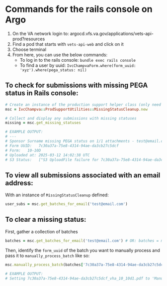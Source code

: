 # Commands for the rails console on Argo

1. On the VA network login to: argocd.vfs.va.gov/applications/vets-api-prod?resources
2. Find a pod that starts with `vets-api-web` and click on it
3. Choose terminal
4. From here, you can use the below commands:
    - To log in to the rails console: `bundle exec rails console`
    - To find a user by uuid: `IvcChampvaForm.where(form_uuid: 'xyz').where(pega_status: nil)`

## To check for submissions with missing PEGA status in Rails console: 

```ruby
# Create an instance of the production support helper class (only need to do once per console session)
msc = IvcChampva::ProdSupportUtilities::MissingStatusCleanup.new
```

```ruby
# Collect and display any submissions with missing statuses
missing = msc.get_missing_statuses

# EXAMPLE OUTPUT:
# ---
# Sponsor Surname missing PEGA status on 1/1 attachments - test@email.com
# Form UUID:   7c30a37a-75e8-4314-94ae-da3cb27c5dcf
# Form:   10-10D
# Uploaded at: 2025-03-12 14:02:38 UTC
# S3 Status:   ["S3 UploadFile failure for 7c30a37a-75e8-4314-94ae-da3cb27c5dcf_vha_10_10d1.pdf: upload failure"]
```

## To view all submissions associated with an email address:

With an instance of `MissingStatusCleanup` defined:

```ruby
user_subs = msc.get_batches_for_email('test@email.com')
```

## To clear a missing status:

First, gather a collection of batches

```ruby
batches = msc.get_batches_for_email('test@email.com') # OR: batches = msc.get_missing_statuses
```

Then, identify the `form_uuid` of the batch you want to manually process and pass it to `manually_process_batch` like so:
```ruby
msc.manually_process_batch(batches['7c30a37a-75e8-4314-94ae-da3cb27c5dcf'])

# EXAMPLE OUTPUT:
# Setting 7c30a37a-75e8-4314-94ae-da3cb27c5dcf_vha_10_10d1.pdf to 'Manually Processed'
```
